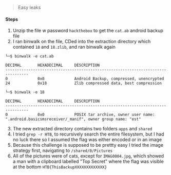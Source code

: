 > Easy leaks
#### Steps
1. Unzip the file w password `hackthebox` to get the `cat.ab` android backup file
2. I ran binwalk on the file, CDed into the extraction directory which contained `18` and `18.zlib`, and ran binwalk again
```
└─$ binwalk -e cat.ab

DECIMAL       HEXADECIMAL     DESCRIPTION
--------------------------------------------------------------------------------
0             0x0             Android Backup, compressed, unencrypted
24            0x18            Zlib compressed data, best compression

└─$ binwalk -e 18       

DECIMAL       HEXADECIMAL     DESCRIPTION
--------------------------------------------------------------------------------
0             0x0             POSIX tar archive, owner user name: ".android.basicsmsreceiver/_manif", owner group name: "est"

```
3. The new extracted directory contains two folders `apps` and `shared`
4. I tried `grep -r HTB`, to recursively search the entire filesystem, but I had no luck there so I assumed the flag was either encoded or in an image
5. Because this challenge is supposed to be prettty easy I tried the image strategy first, navigating to `/shared/0/Pictures`
6. All of the pictures were of cats, except for `IMAG0004.jpg`, which showed a man with a clipboard labelled "Top Secret" where the flag was visible at the bottom
`HTB{ThisBackupXXXXXXXXXXXXX}`
